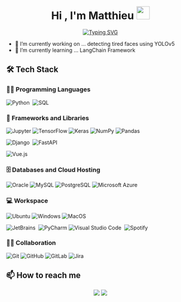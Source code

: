 <h1 align="center">Hi , I'm Matthieu <img src="https://media.giphy.com/media/TEnXkcsHrP4YedChhA/giphy.gif" width="35"></h1>
<p align="center">
  <a href="https://git.io/typing-svg"><img src="https://readme-typing-svg.demolab.com?font=Fira+Code&pause=1000&center=true&vCenter=true&random=false&width=435&lines=Data+Science+Enginner;Machine+Learning+Lover;Always+Learning" alt="Typing SVG" /></a>
</p>

- 🔭 I’m currently working on ... detecting tired faces using YOLOv5
- 🌱 I’m currently learning ... LangChain Framework

## 🛠 Tech Stack

### 👨‍💻 Programming Languages

![Python](https://img.shields.io/badge/-Python-05122A?style=flat&logo=python)&nbsp;
![SQL](https://img.shields.io/badge/SQL%20-%23025E8C.svg?logo=amazon-dynamodb&logoColor=white")


### 🧰 Frameworks and Libraries


![Jupyter](https://img.shields.io/badge/Jupyter%20-%23F37626.svg?logo=Jupyter&logoColor=white)
![TensorFlow](https://img.shields.io/badge/TensorFlow-%23FF6F00.svg?style=flat&logo=TensorFlow&logoColor=white)
![Keras](https://img.shields.io/badge/Keras-%23D00000.svg?style=flat&logo=Keras&logoColor=white)
![NumPy](https://img.shields.io/badge/NumPy-%23013243.svg?style=flat&logo=numpy&logoColor=white)
![Pandas](https://img.shields.io/badge/Pandas-%23150458.svg?style=flat&logo=pandas&logoColor=white)


![Django](https://img.shields.io/badge/-Django-05122A?style=flat&logo=django&logoColor=white)&nbsp;
![FastAPI](https://img.shields.io/badge/FastAPI-005571?style=flat&logo=fastapi)&nbsp;

![Vue.js](https://img.shields.io/badge/Vue.js-35495E?style=flat&logo=vuedotjs&logoColor=4FC08D)

### 🗄️ Databases and Cloud Hosting

![Oracle](https://img.shields.io/badge/Oracle-F80000?style=flat&logo=Oracle&logoColor=white)
![MySQL](https://img.shields.io/badge/MySQL-005C84?style=flat&logo=mysql&logoColor=white)
![PostgreSQL](https://img.shields.io/badge/PostgreSQL-316192?style=flat&logo=postgresql&logoColor=white)
![Microsoft Azure](https://img.shields.io/badge/Microsoft_Azure-0089D6?style=flat&logo=microsoft-azure&logoColor=white)


### 💻 Workspace

![Ubuntu](https://img.shields.io/badge/Ubuntu-E95420?style=flat&logo=ubuntu&logoColor=white)
![Windows](https://img.shields.io/badge/Windows-0078D6?style=flat&logo=windows&logoColor=white)
![MacOS](https://img.shields.io/badge/mac%20os-000000?style=flat&logo=apple&logoColor=white)


![JetBrains](https://img.shields.io/badge/JetBrains-000000?style=flat&logo=jetbrains&logoColor=yellow)&nbsp;
![PyCharm](https://img.shields.io/badge/Pycharm-143?style=flat&logo=pycharm&logoColor=black&color=black&labelColor=yellow)
![Visual Studio Code](https://img.shields.io/badge/-Visual%20Studio%20Code-05122A?style=flat&logo=visual-studio-code&logoColor=007ACC)&nbsp;
![Spotify](https://img.shields.io/badge/Spotify-000000?&style=flat&logo=spotify&logoColor=1ED760)
![]()


### 🤝🏻 Collaboration

![Git](https://img.shields.io/badge/-Git-05122A?style=flat&logo=git)
![GitHub](https://img.shields.io/badge/-GitHub-05122A?style=flat&logo=github)
![GitLab](https://img.shields.io/badge/GitLab-330F63?style=flat&logo=gitlab&logoColor=white)
![Jira](https://img.shields.io/badge/Jira-0052CC?style=flat&logo=Jira&logoColor=white)


## 📫 How to reach me

<p align="center">
<a href="https://www.linkedin.com/in/matthieu-freire/"><img src="https://img.shields.io/badge/-My%20LinkedIn-0077B5?style=flat&logo=Linkedin&logoColor=white"/></a>
<a href="mailto:freirematthieu@gmail.com"><img src="https://img.shields.io/badge/-freirematthieu@gmail.com-D14836?style=flat&logo=Gmail&logoColor=white"/></a>
</p>


<!--
- 🔭 I’m currently working on ...
- 🌱 I’m currently learning ...
- 👯 I’m looking to collaborate on ...
- 🤔 I’m looking for help with ...
- 💬 Ask me about ...
- 📫 How to reach me: ...
- 😄 Pronouns: ...
- ⚡ Fun fact: ...
-->



